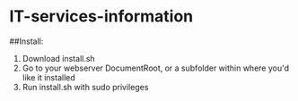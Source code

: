 # IT-services-information

##Install:

1. Download install.sh
2. Go to your webserver DocumentRoot, or a subfolder within where you'd like it installed
3. Run install.sh with sudo privileges
